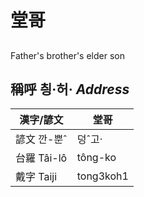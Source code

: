 # 堂哥
## 
Father's brother's elder son

## 稱呼 칑·허· _Address_

漢字/諺文 | 堂哥
--- | ---
諺文 깐-뿐ˆ | 덩ˆ고·
台羅 Tâi-lô | tông-ko
戴字 Taiji | tong3koh1


